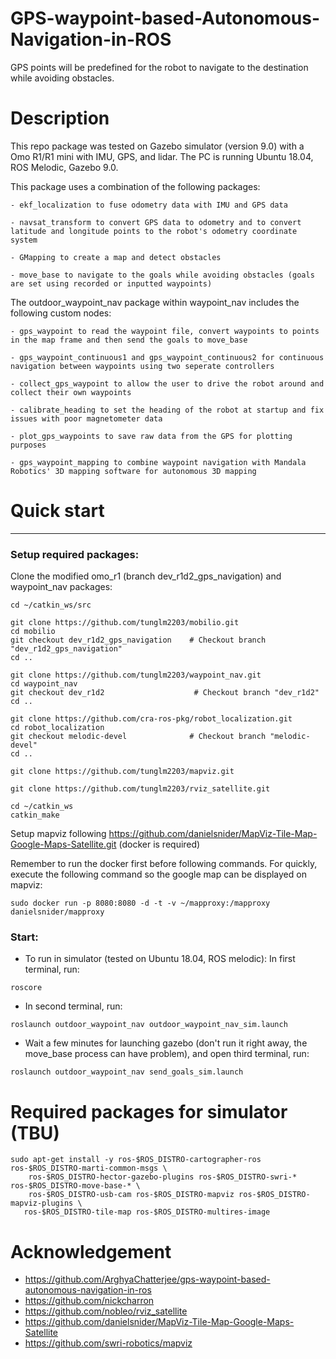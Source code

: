 # GPS-waypoint-based-Autonomous-Navigation-in-ROS
GPS points will be predefined for the robot to navigate to the destination while avoiding obstacles.


# Description

This repo package was tested on Gazebo simulator (version 9.0) with a Omo R1/R1 mini with IMU, GPS, and lidar. The PC is running Ubuntu 18.04, ROS Melodic, Gazebo 9.0.

This package uses a combination of the following packages:

	- ekf_localization to fuse odometry data with IMU and GPS data

	- navsat_transform to convert GPS data to odometry and to convert latitude and longitude points to the robot's odometry coordinate system

	- GMapping to create a map and detect obstacles
	
	- move_base to navigate to the goals while avoiding obstacles (goals are set using recorded or inputted waypoints)

The outdoor_waypoint_nav package within waypoint_nav includes the following custom nodes:
	
	- gps_waypoint to read the waypoint file, convert waypoints to points in the map frame and then send the goals to move_base
	
	- gps_waypoint_continuous1 and gps_waypoint_continuous2 for continuous navigation between waypoints using two seperate controllers
	
	- collect_gps_waypoint to allow the user to drive the robot around and collect their own waypoints
	
	- calibrate_heading to set the heading of the robot at startup and fix issues with poor magnetometer data
	
	- plot_gps_waypoints to save raw data from the GPS for plotting purposes
	
	- gps_waypoint_mapping to combine waypoint navigation with Mandala Robotics' 3D mapping software for autonomous 3D mapping


# Quick start

----------------
### Setup required packages:

Clone the modified omo_r1 (branch dev_r1d2_gps_navigation) and waypoint_nav packages:

```
cd ~/catkin_ws/src

git clone https://github.com/tunglm2203/mobilio.git
cd mobilio
git checkout dev_r1d2_gps_navigation    # Checkout branch "dev_r1d2_gps_navigation"
cd ..

git clone https://github.com/tunglm2203/waypoint_nav.git
cd waypoint_nav
git checkout dev_r1d2                    # Checkout branch "dev_r1d2"
cd ..

git clone https://github.com/cra-ros-pkg/robot_localization.git
cd robot_localization
git checkout melodic-devel              # Checkout branch "melodic-devel"
cd ..

git clone https://github.com/tunglm2203/mapviz.git

git clone https://github.com/tunglm2203/rviz_satellite.git

cd ~/catkin_ws
catkin_make 
```

Setup mapviz following https://github.com/danielsnider/MapViz-Tile-Map-Google-Maps-Satellite.git (docker is required)

Remember to run the docker first before following commands. For quickly, execute the following command so the google map can be displayed on mapviz:
```
sudo docker run -p 8080:8080 -d -t -v ~/mapproxy:/mapproxy danielsnider/mapproxy
```

### Start:

- To run in simulator (tested on Ubuntu 18.04, ROS melodic):
In first terminal, run:
```
roscore
```

- In second terminal, run:
```
roslaunch outdoor_waypoint_nav outdoor_waypoint_nav_sim.launch
```

- Wait a few minutes for launching gazebo (don't run it right away, the move_base process can have problem), and open third terminal, run:
```
roslaunch outdoor_waypoint_nav send_goals_sim.launch
```

# Required packages for simulator (TBU)
```
sudo apt-get install -y ros-$ROS_DISTRO-cartographer-ros ros-$ROS_DISTRO-marti-common-msgs \
    ros-$ROS_DISTRO-hector-gazebo-plugins ros-$ROS_DISTRO-swri-* ros-$ROS_DISTRO-move-base-* \
    ros-$ROS_DISTRO-usb-cam ros-$ROS_DISTRO-mapviz ros-$ROS_DISTRO-mapviz-plugins \
   ros-$ROS_DISTRO-tile-map ros-$ROS_DISTRO-multires-image
```


# Acknowledgement

- https://github.com/ArghyaChatterjee/gps-waypoint-based-autonomous-navigation-in-ros
- https://github.com/nickcharron
- https://github.com/nobleo/rviz_satellite
- https://github.com/danielsnider/MapViz-Tile-Map-Google-Maps-Satellite
- https://github.com/swri-robotics/mapviz
